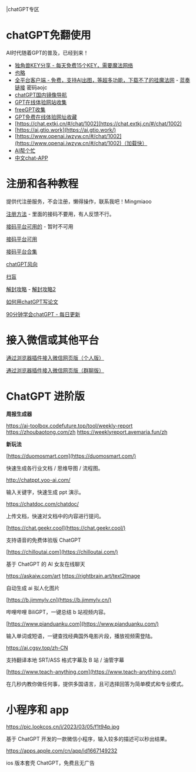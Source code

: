 |chatGPT专区

# chatGPT免翻使用

AI时代随着GPT的普及，已经到来！

- [独角兽KEY分享 - 每天免费15个KEY，需要魔法网络](https://freeopenai.xyz/)
- [也略](https://www.mydyjs.com/gpt.html)
- [全平台客户端 - 免费，支持AI出图，等超多功能，下载不了的挂魔法网](https://github.com/akl7777777/free-chatgpt-client-pub) - [蓝奏链接](https://wwnd.lanzoue.com/b04e2d6wh) 密码aojc
- [chatGPT国内镜像导航](https://lzw.me/x/chatgpt-sites/)
- [GPT在线体验网站收集](https://chatgpt.quickso.cn/)
- [freeGPT收集](https://cc.ai55.cc/)
- [GPT免费在线体验网址收藏](https://weekendproject.space/posts/chat-gpt-free/)
- [https://chat.extkj.cn/#/chat/1002](https://chat.extkj.cn/#/chat/1002)
- [https://ai.gtio.work](https://ai.gtio.work/)
- [https://www.openai.iwzyw.cn/#/chat/1002](https://www.openai.iwzyw.cn/#/chat/1002)（加载快）
- [AI帮个忙](https://ai-toolbox.codefuture.top/)
- [中文chat-APP](https://wws.lanzoul.com/b0czfctyd)

# 注册和各种教程

提供代注册服务，不会注册，懒得操作，联系我吧！Mingmiaoo

[注册方法](https://nujuo8y1qx.feishu.cn/docx/AdqEdlT52oBiawx6Vv2cc89DnLb) - 里面的接码不要用，有人反馈不行。

[接码平台可用的](https://sms.qisms.com/index) - 暂时不可用

[接码平台可用](https://sms-activate.org/)

[接码平台合集](https://blog.jichun29.cn/1638.html)

[chatGPT风向](https://szqxz4m7fs.feishu.cn/docx/UhuedqlJVo7rl9xOKfuchSQqn4g)

[扫盲](https://mp.weixin.qq.com/s/4RczQBdAmnYSdlhMBcXcZA)

[解封攻略](https://zhuanlan.zhihu.com/p/619248294) - [解封攻略2](https://cloud.tencent.com/developer/article/2257323)

[如何用chatGPT写论文](https://mp.weixin.qq.com/s/n4YqXpvPWvOtg4H3HExo_A)

[90分钟学会chatGPT - 每日更新](https://o0ldtlqz05.feishu.cn/wiki/wikcnyZct4xMFYJldnzUE7bqz2d)

# 接入微信或其他平台

[通过浏览器插件接入微信网页版（个人版）](https://chatgpt4filehelper.aow.me/)

[通过浏览器插件接入微信网页版（群聊版）](https://chatgpt4wechat.aow.me/)

# ChatGPT 进阶版

**周报生成器**

https://ai-toolbox.codefuture.top/tool/weekly-report
https://zhoubaotong.com/zh
https://weeklyreport.avemaria.fun/zh

**新玩法**

[https://duomosmart.com](https://duomosmart.com/)

快速生成各行业文档 / 思维导图 / 流程图。

http://chatppt.yoo-ai.com/

输入关键字，快速生成 ppt 演示。

https://chatdoc.com/chatdoc/

上传文档，快速对文档中的内容进行提问。

[https://chat.geekr.cool](https://chat.geekr.cool/)

支持语音的免费体验版 ChatGPT

[https://chilloutai.com](https://chilloutai.com/)

基于 ChatGPT 的 AI 女友在线聊天

https://askaiw.com/art
https://rightbrain.art/text2Image

自动生成 ai 拟人化图片

[https://b.jimmylv.cn](https://b.jimmylv.cn/)

哔哩哔哩 BiliGPT，一键总结 b 站视频内容。

[https://www.pianduanku.com](https://www.pianduanku.com/)

输入单词或短语，一键查找经典国外电影片段，播放视频需登陆。

https://ai.cgsv.top/zh-CN

支持翻译本地 SRT/ASS 格式字幕及 B 站 / 油管字幕

[https://www.teach-anything.com](https://www.teach-anything.com/)

在几秒内教你做任何事，提供多国语言，且可选择回答为简单模式和专业模式。

# 小程序和 app

https://pic.lookcos.cn/i/2023/03/05/f1t94p.jpg

基于 ChatGPT 开发的一款微信小程序，输入较多的描述可以秒出结果。

https://apps.apple.com/cn/app/id1667149232

ios 版本套壳 ChatGPT，免费且无广告
